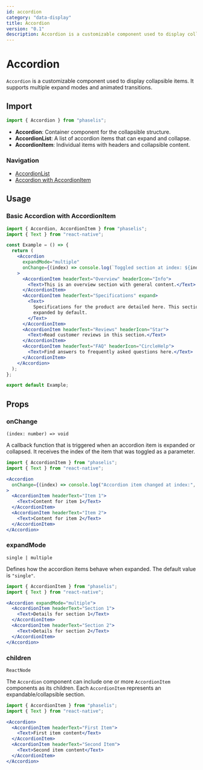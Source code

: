 ```yaml
---
id: accordion
category: "data-display"
title: Accordion
version: "0.1"
description: Accordion is a customizable component used to display collapsible items. It supports multiple expand modes and animated transitions.
---
```


# Accordion

`Accordion` is a customizable component used to display collapsible items. It supports multiple expand modes and animated transitions.

## Import

```js
import { Accordion } from "phaselis";
```

- **Accordion**: Container component for the collapsible structure.
- **AccordionList**: A list of accordion items that can expand and collapse.
- **AccordionItem**: Individual items with headers and collapsible content.

### Navigation

- [AccordionList](accordion-list)
- [Accordion with AccordionItem](accordion-item)

## Usage

### Basic Accordion with AccordionItem

```jsx
import { Accordion, AccordionItem } from "phaselis";
import { Text } from "react-native";

const Example = () => {
  return (
    <Accordion
      expandMode="multiple"
      onChange={(index) => console.log(`Toggled section at index: ${index}`)}
    >
      <AccordionItem headerText="Overview" headerIcon="Info">
        <Text>This is an overview section with general content.</Text>
      </AccordionItem>
      <AccordionItem headerText="Specifications" expand>
        <Text>
          Specifications for the product are detailed here. This section is
          expanded by default.
        </Text>
      </AccordionItem>
      <AccordionItem headerText="Reviews" headerIcon="Star">
        <Text>Read customer reviews in this section.</Text>
      </AccordionItem>
      <AccordionItem headerText="FAQ" headerIcon="CircleHelp">
        <Text>Find answers to frequently asked questions here.</Text>
      </AccordionItem>
    </Accordion>
  );
};

export default Example;
```

## Props

### onChange

`(index: number) => void`

A callback function that is triggered when an accordion item is expanded or collapsed. It receives the index of the item that was toggled as a parameter.

```jsx
import { AccordionItem } from "phaselis";
import { Text } from "react-native";
```

```jsx
<Accordion
  onChange={(index) => console.log("Accordion item changed at index:", index)}
>
  <AccordionItem headerText="Item 1">
    <Text>Content for item 1</Text>
  </AccordionItem>
  <AccordionItem headerText="Item 2">
    <Text>Content for item 2</Text>
  </AccordionItem>
</Accordion>
```

### expandMode

`single | multiple`

Defines how the accordion items behave when expanded. The default value is `"single"`.

```jsx
import { AccordionItem } from "phaselis";
import { Text } from "react-native";
```

```jsx
<Accordion expandMode="multiple">
  <AccordionItem headerText="Section 1">
    <Text>Details for section 1</Text>
  </AccordionItem>
  <AccordionItem headerText="Section 2">
    <Text>Details for section 2</Text>
  </AccordionItem>
</Accordion>
```

### children

`ReactNode`

The `Accordion` component can include one or more `AccordionItem` components as its children. Each `AccordionItem` represents an expandable/collapsible section.

```jsx
import { AccordionItem } from "phaselis";
import { Text } from "react-native";
```

```jsx
<Accordion>
  <AccordionItem headerText="First Item">
    <Text>First item content</Text>
  </AccordionItem>
  <AccordionItem headerText="Second Item">
    <Text>Second item content</Text>
  </AccordionItem>
</Accordion>
```
